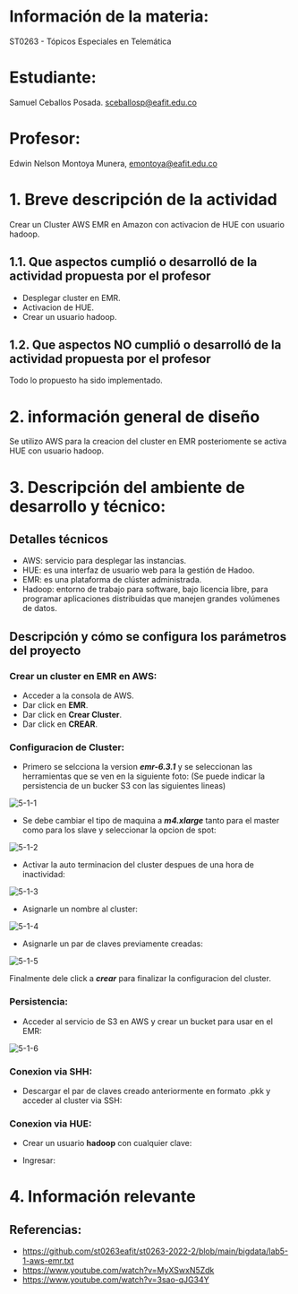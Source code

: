 # Información de la materia:
ST0263 - Tópicos Especiales en Telemática

# Estudiante:
Samuel Ceballos Posada. sceballosp@eafit.edu.co

# Profesor:
Edwin Nelson Montoya Munera, [emontoya@eafit.edu.co](mailto:emontoya@eafit.edu.co)

# 1. Breve descripción de la actividad
Crear un Cluster AWS EMR en Amazon con activacion de HUE con usuario hadoop.

## 1.1. Que aspectos cumplió o desarrolló de la actividad propuesta por el profesor
- Desplegar cluster en EMR.
- Activacion de HUE.
- Crear un usuario hadoop.

## 1.2. Que aspectos NO cumplió o desarrolló de la actividad propuesta por el profesor
Todo lo propuesto ha sido implementado.

# 2. información general de diseño
Se utilizo AWS para la creacion del cluster en EMR posteriomente se activa HUE con usuario hadoop.

# 3. Descripción del ambiente de desarrollo y técnico:

## Detalles técnicos
- AWS: servicio para desplegar las instancias.
- HUE: es una interfaz de usuario web para la gestión de Hadoo.
- EMR: es una plataforma de clúster administrada.
- Hadoop:  entorno de trabajo para software, bajo licencia libre, para programar aplicaciones distribuidas que manejen grandes volúmenes de datos.

## Descripción y cómo se configura los parámetros del proyecto 
### Crear un cluster en EMR en AWS:
- Acceder a la consola de AWS.
- Dar click en **EMR**.
- Dar click en **Crear Cluster**.
- Dar click en **CREAR**.

### Configuracion de Cluster:
- Primero se selcciona la version ***emr-6.3.1*** y se seleccionan las herramientas que se ven en la siguiente foto:
(Se puede indicar la persistencia de un bucker S3 con las siguientes lineas)

![5-1-1](https://user-images.githubusercontent.com/60147093/200109314-5d42d333-65c4-4da9-9634-b5a03f3cf934.PNG)

- Se debe cambiar el tipo de maquina a ***m4.xlarge*** tanto para el master como para los slave y seleccionar la opcion de spot:

![5-1-2](https://user-images.githubusercontent.com/60147093/200109316-77f60155-d8a6-4a48-a5f1-41fd7d61c45a.PNG)

- Activar la auto terminacion del cluster despues de una hora de inactividad: 

![5-1-3](https://user-images.githubusercontent.com/60147093/200109318-d0e9aff4-90f0-43cf-ad9f-546bce60dcd8.PNG)

- Asignarle un nombre al cluster:

![5-1-4](https://user-images.githubusercontent.com/60147093/200109320-783570dc-c3f0-472b-b106-6c847563a07d.PNG)

- Asignarle un par de claves previamente creadas:

![5-1-5](https://user-images.githubusercontent.com/60147093/200109321-5fc9523a-9082-4e56-999e-cbbda18376ea.PNG)

Finalmente dele click a ***crear*** para finalizar la configuracion del cluster. 

### Persistencia:
- Acceder al servicio de S3 en AWS y crear un bucket para usar en el EMR:

![5-1-6](https://user-images.githubusercontent.com/60147093/200109322-33ab85c8-f5ce-4bb3-b79d-d23673f322e0.PNG)

### Conexion via SHH:
- Descargar el par de claves creado anteriormente en formato .pkk y acceder al cluster via SSH:


### Conexion via HUE:
- Crear un usuario **hadoop** con cualquier clave:

- Ingresar:


# 4. Información relevante

## Referencias:
- https://github.com/st0263eafit/st0263-2022-2/blob/main/bigdata/lab5-1-aws-emr.txt
- https://www.youtube.com/watch?v=MyXSwxN5Zdk
- https://www.youtube.com/watch?v=3sao-qJG34Y

